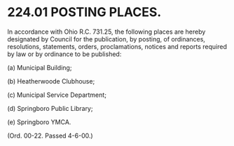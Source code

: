 224.01 POSTING PLACES.
======================

In accordance with Ohio R.C. 731.25, the following places are hereby
designated by Council for the publication, by posting, of ordinances,
resolutions, statements, orders, proclamations, notices and reports
required by law or by ordinance to be published:

​(a) Municipal Building;

​(b) Heatherwoode Clubhouse;

​(c) Municipal Service Department;

​(d) Springboro Public Library;

​(e) Springboro YMCA.

(Ord. 00-22. Passed 4-6-00.)
